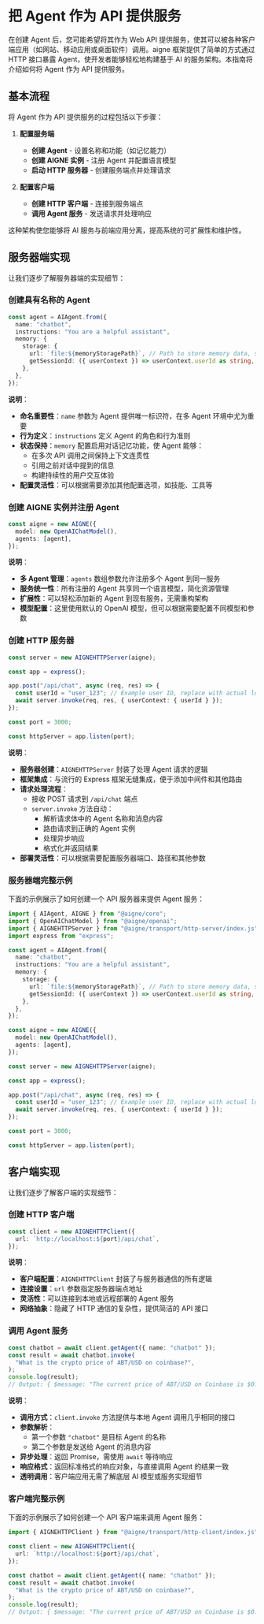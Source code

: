 # 把 Agent 作为 API 提供服务

在创建 Agent 后，您可能希望将其作为 Web API 提供服务，使其可以被各种客户端应用（如网站、移动应用或桌面软件）调用。aigne 框架提供了简单的方式通过 HTTP 接口暴露 Agent，使开发者能够轻松地构建基于 AI 的服务架构。本指南将介绍如何将 Agent 作为 API 提供服务。

## 基本流程

将 Agent 作为 API 提供服务的过程包括以下步骤：

1. **配置服务端**
   * **创建 Agent** - 设置名称和功能（如记忆能力）
   * **创建 AIGNE 实例** - 注册 Agent 并配置语言模型
   * **启动 HTTP 服务器** - 创建服务端点并处理请求

2. **配置客户端**
   * **创建 HTTP 客户端** - 连接到服务端点
   * **调用 Agent 服务** - 发送请求并处理响应

这种架构使您能够将 AI 服务与前端应用分离，提高系统的可扩展性和维护性。

## 服务器端实现

让我们逐步了解服务器端的实现细节：

### 创建具有名称的 Agent

```ts file="../../docs-examples/test/build-first-agent.test.ts" region="example-serve-agent-as-api-service-create-named-agent" exclude_imports
const agent = AIAgent.from({
  name: "chatbot",
  instructions: "You are a helpful assistant",
  memory: {
    storage: {
      url: `file:${memoryStoragePath}`, // Path to store memory data, such as 'file:./memory.db'
      getSessionId: ({ userContext }) => userContext.userId as string, // Use userId from userContext as session ID
    },
  },
});
```

**说明**：

* **命名重要性**：`name` 参数为 Agent 提供唯一标识符，在多 Agent 环境中尤为重要
* **行为定义**：`instructions` 定义 Agent 的角色和行为准则
* **状态保持**：`memory` 配置启用对话记忆功能，使 Agent 能够：
  * 在多次 API 调用之间保持上下文连贯性
  * 引用之前对话中提到的信息
  * 构建持续性的用户交互体验
* **配置灵活性**：可以根据需要添加其他配置选项，如技能、工具等

### 创建 AIGNE 实例并注册 Agent

```ts file="../../docs-examples/test/build-first-agent.test.ts" region="example-serve-agent-as-api-service-create-aigne" exclude_imports
const aigne = new AIGNE({
  model: new OpenAIChatModel(),
  agents: [agent],
});
```

**说明**：

* **多 Agent 管理**：`agents` 数组参数允许注册多个 Agent 到同一服务
* **服务统一性**：所有注册的 Agent 共享同一个语言模型，简化资源管理
* **扩展性**：可以轻松添加新的 Agent 到现有服务，无需重构架构
* **模型配置**：这里使用默认的 OpenAI 模型，但可以根据需要配置不同模型和参数

### 创建 HTTP 服务器

```ts file="../../docs-examples/test/build-first-agent.test.ts" region="example-serve-agent-as-api-service-create-http-server" exclude_imports
const server = new AIGNEHTTPServer(aigne);

const app = express();

app.post("/api/chat", async (req, res) => {
  const userId = "user_123"; // Example user ID, replace with actual logic to get user ID, such as `req.user.id` in a real application
  await server.invoke(req, res, { userContext: { userId } });
});

const port = 3000;

const httpServer = app.listen(port);
```

**说明**：

* **服务器创建**：`AIGNEHTTPServer` 封装了处理 Agent 请求的逻辑
* **框架集成**：与流行的 Express 框架无缝集成，便于添加中间件和其他路由
* **请求处理流程**：
  * 接收 POST 请求到 `/api/chat` 端点
  * `server.invoke` 方法自动：
    * 解析请求体中的 Agent 名称和消息内容
    * 路由请求到正确的 Agent 实例
    * 处理异步响应
    * 格式化并返回结果
* **部署灵活性**：可以根据需要配置服务器端口、路径和其他参数

### 服务器端完整示例

下面的示例展示了如何创建一个 API 服务器来提供 Agent 服务：

```ts file="../../docs-examples/test/build-first-agent.test.ts" region="example-serve-agent-as-api-service"
import { AIAgent, AIGNE } from "@aigne/core";
import { OpenAIChatModel } from "@aigne/openai";
import { AIGNEHTTPServer } from "@aigne/transport/http-server/index.js";
import express from "express";

const agent = AIAgent.from({
  name: "chatbot",
  instructions: "You are a helpful assistant",
  memory: {
    storage: {
      url: `file:${memoryStoragePath}`, // Path to store memory data, such as 'file:./memory.db'
      getSessionId: ({ userContext }) => userContext.userId as string, // Use userId from userContext as session ID
    },
  },
});

const aigne = new AIGNE({
  model: new OpenAIChatModel(),
  agents: [agent],
});

const server = new AIGNEHTTPServer(aigne);

const app = express();

app.post("/api/chat", async (req, res) => {
  const userId = "user_123"; // Example user ID, replace with actual logic to get user ID, such as `req.user.id` in a real application
  await server.invoke(req, res, { userContext: { userId } });
});

const port = 3000;

const httpServer = app.listen(port);
```

## 客户端实现

让我们逐步了解客户端的实现细节：

### 创建 HTTP 客户端

```ts file="../../docs-examples/test/build-first-agent.test.ts" region="example-aigne-http-client-create-client" exclude_imports
const client = new AIGNEHTTPClient({
  url: `http://localhost:${port}/api/chat`,
});
```

**说明**：

* **客户端配置**：`AIGNEHTTPClient` 封装了与服务器通信的所有逻辑
* **连接设置**：`url` 参数指定服务器端点地址
* **灵活性**：可以连接到本地或远程部署的 Agent 服务
* **网络抽象**：隐藏了 HTTP 通信的复杂性，提供简洁的 API 接口

### 调用 Agent 服务

```ts file="../../docs-examples/test/build-first-agent.test.ts" region="example-aigne-http-client-invoke-agent" exclude_imports
const chatbot = await client.getAgent({ name: "chatbot" });
const result = await chatbot.invoke(
  "What is the crypto price of ABT/USD on coinbase?",
);
console.log(result);
// Output: { $message: "The current price of ABT/USD on Coinbase is $0.9684." }
```

**说明**：

* **调用方式**：`client.invoke` 方法提供与本地 Agent 调用几乎相同的接口
* **参数解析**：
  * 第一个参数 `"chatbot"` 是目标 Agent 的名称
  * 第二个参数是发送给 Agent 的消息内容
* **异步处理**：返回 Promise，需使用 `await` 等待响应
* **响应格式**：返回标准格式的响应对象，与直接调用 Agent 的结果一致
* **透明调用**：客户端应用无需了解底层 AI 模型或服务实现细节

### 客户端完整示例

下面的示例展示了如何创建一个 API 客户端来调用 Agent 服务：

```ts file="../../docs-examples/test/build-first-agent.test.ts" region="example-aigne-http-client-usage"
import { AIGNEHTTPClient } from "@aigne/transport/http-client/index.js";

const client = new AIGNEHTTPClient({
  url: `http://localhost:${port}/api/chat`,
});

const chatbot = await client.getAgent({ name: "chatbot" });
const result = await chatbot.invoke(
  "What is the crypto price of ABT/USD on coinbase?",
);
console.log(result);
// Output: { $message: "The current price of ABT/USD on Coinbase is $0.9684." }
```
